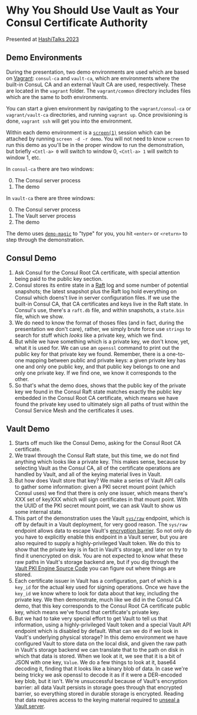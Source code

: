 # Why You Should Use Vault as Your Consul Certificate Authority

Presented at [HashiTalks 2023](https://events.hashicorp.com/hashitalks2023)

## Demo Environments

During the presentation, two demo environments are used which are based on 
[Vagrant](https://www.vagrantup.com/): `consul-ca` and `vault-ca`, which 
are environments where the built-in ConsuL CA and an external Vault CA are
used, respectively. These are located in the `vagrant` folder. The 
`vagrant/common` directory includes files which are the same to both
environments.

You can start a given environment by navigating to the `vagrant/consul-ca`
or `vagrant/vault-ca` directories, and running `vagrant up`. Once provisioning
is done, `vagrant ssh` will get you into the environment.

Within each demo environment is a [`screen(1)`](https://www.gnu.org/software/screen/)
session which can be attached by running `screen -d -r demo`. You will not need to
know `screen` to run this demo as you'll be in the proper window to run the 
demonstration, but briefly `<Cntl-a> 0` will switch to window 0, `<Cntl-a> 1` will
switch to window 1, etc.

In `consul-ca` there are two windows:

0. The Consul server process
1. The demo

In `vault-ca` there are three windows:

0. The Consul server process
1. The Vault server process
2. The demo

The demo uses [`demo-magic`](https://github.com/paxtonhare/demo-magic) to
"type" for you, you hit `<enter>` or `<return>` to step through the demonstration.

## Consul Demo

1. Ask Consul for the Consul Root CA certificate, with special attention being paid
to the public key section.
2. Consul stores its entire state in a [Raft](https://developer.hashicorp.com/consul/docs/architecture/consensus)
log and some number of potential snapshots; the latest snapshot plus the Raft log
hold everything on Consul which doens't live in server configuration files. If we
use the built-in Consul CA, that CA certificates and keys live in the Raft state.
In Consul's use, there's a `raft.db` file, and within snapshots, a `state.bin` file,
which we show.
3. We do need to know the format of thoses files (and in fact, during the presentation
we don't care), rather, we simply brute force use `strings` to search for stuff which
*looks* like a private key, which we find.
4. But while we have something which is a private key, we don't know, yet, what it is
used for. We can use an `openssl` command to print out the public key for that private
key we found. Remember, there is a one-to-one mapping between public and private keys:
a given private key has one and only one public key, and that public key belongs to one
and only one private key. If we find one, we know it corresponds to the other.
5. So that's what the demo does, shows that the public key of the private key we found
in the Consul Raft state matches exactly the public key embedded in the Consul Root CA
certificate, which means we have found the private key used to ultimately sign all 
paths of trust within the Consul Service Mesh and the certificates it uses.

## Vault Demo
1. Starts off much like the Consul Demo, asking for the Consul Root CA certificate.
2. We trawl through the Consul Raft state, but this time, we do not find anything 
which looks like a private key. This makes sense, because by selecting Vault as the
Consul CA, all of the certificate operations are handled by Vault, and all of the
keying material lives in Vault.
3. But how does Vault store that key? We make a series of Vault API calls to gather
some information: given a PKI secret mount point (which Consul uses) we find that
there is only one issuer, which means there's XXX set of keyXXX which will sign
certificates in that mount point. With the UUID of the PKI secret mount point, we can
ask Vault to show us some internal state.
4. This part of the demonstration uses the Vault [`sys/raw`](https://developer.hashicorp.com/vault/api-docs/system/raw)
endpoint, which is off by default in a Vault deployment, for very good reason. The `sys/raw`
endpoint allows data to escape Vault's [encryption barrier](https://developer.hashicorp.com/vault/docs/concepts/seal).
So not only do you have to explicitly enable this endpoint in a Vault server, but you are
also required to supply a highly-privileged Vault token. We do this to show that the 
private key is in fact in Vault's storage, and later on try to find it unencrypted on disk.
You are not expected to know what these raw paths in Vault's storage backend are, but if
you dig through the [Vault PKI Engine Source Code](https://github.com/hashicorp/vault/tree/main/builtin/logical/pki)
you can figure out where things are stored.
5. Each certificate issuer in Vault has a configuration, part of which is a `key_id` for
the actual key used for signing operations. Once we have the `key_id` we know where to look
for data about that key, including the private key. We then demonstrate, much like we did
in the Consul CA demo, that this key corresponds to the Consul Root CA certificate public
key, which means we've found that certificate's private key.
6. But we had to take very special effort to get Vault to tell us that information, using
a highly-privileged Vault token and a special Vault API endpoint which is disabled by default.
What can we do if we look in Vault's underlying physical storage? In this demo environment we
have configured Vault to store data on the local disk, and given the raw path in Vault's
storage backend we can translate that to the path on disk in which that data is stored. When
we look at it, we see that it is a bit of JSON with one key, `Value`. We do a few things to
look at it, base64 decoding it, finding that it looks like a binary blob of data. In case we're
being tricky we ask openssl to decode it as if it were a DER-encoded key blob, but it isn't. We're
unsuccessful because of Vault's encryption barrier: all data Vault persists in storage goes through
that encrypted barrier, so everything stored in durable storage is encrypted. Reading that data
requires access to the keying material required to [unseal a Vault server](https://developer.hashicorp.com/vault/docs/concepts/seal#unsealing).
